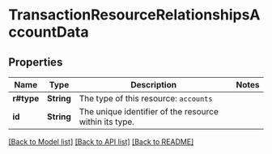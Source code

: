 # TransactionResourceRelationshipsAccountData

## Properties

Name | Type | Description | Notes
------------ | ------------- | ------------- | -------------
**r#type** | **String** | The type of this resource: `accounts` | 
**id** | **String** | The unique identifier of the resource within its type.  | 

[[Back to Model list]](../README.md#documentation-for-models) [[Back to API list]](../README.md#documentation-for-api-endpoints) [[Back to README]](../README.md)


